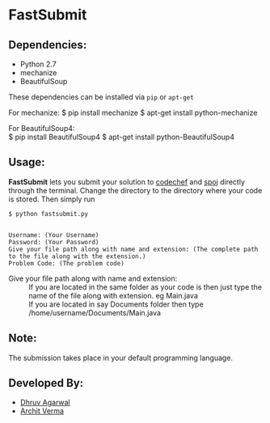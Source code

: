 FastSubmit
================================
Dependencies:
-------------
*  Python 2.7
*  mechanize
*  BeautifulSoup

These dependencies can be installed via `pip` or `apt-get`

For mechanize:
        $ pip install mechanize
        $ apt-get install python-mechanize
        
For BeautifulSoup4:        
        $ pip install BeautifulSoup4
        $ apt-get install python-BeautifulSoup4
        
Usage:
----------

**FastSubmit** lets you submit your solution to [codechef](http://www.codechef.com/) and [spoj](http://www.spoj.com/) directly through the terminal. Change the directory to the directory where your code is stored. Then simply run

    $ python fastsubmit.py


    Username: (Your Username)
    Password: (Your Password)
    Give your file path along with name and extension: (The complete path to the file along with the extension.)
    Problem Code: (The problem code)
    
<dl>
  <dt>Give your file path along with name and extension:</dt>
  <dd>If you are located in the same folder as your code is then just type the name of the file along with extension. eg Main.java</dd>
  <dd>If you are located in say Documents folder then type /home/username/Documents/Main.java</dt>
</dl>

Note:
------
The submission takes place in your default programming language.

Developed By:
--------------
*  [Dhruv Agarwal](https://github.com/dhruvagarwal)
*  [Archit Verma](https://github.com/architv)
